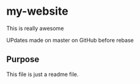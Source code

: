 # my-website

This is really awesome

UPdates made on master on GitHub before rebase

## Purpose

This file is just a readme file. 
